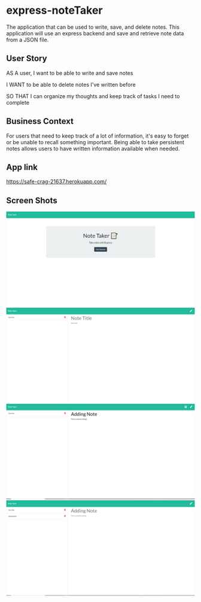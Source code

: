 # express-noteTaker
The application that can be used to write, save, and delete notes. This application will use an express backend and save and retrieve note data from a JSON file.

## User Story

AS A user, I want to be able to write and save notes

I WANT to be able to delete notes I've written before

SO THAT I can organize my thoughts and keep track of tasks I need to complete

## Business Context

For users that need to keep track of a lot of information, it's easy to forget or be unable to recall something important. Being able to take persistent notes allows users to have written information available when needed.

## App link
https://safe-crag-21637.herokuapp.com/


## Screen Shots
![screen shot1](/Develop/screenShots/screenShot1.JPG)
![screen shot2](/Develop/screenShots/screenShot2.JPG)
![screen shot3](/Develop/screenShots/screenShot3.JPG)
![screen shot4](/Develop/screenShots/screenShot4.JPG)
